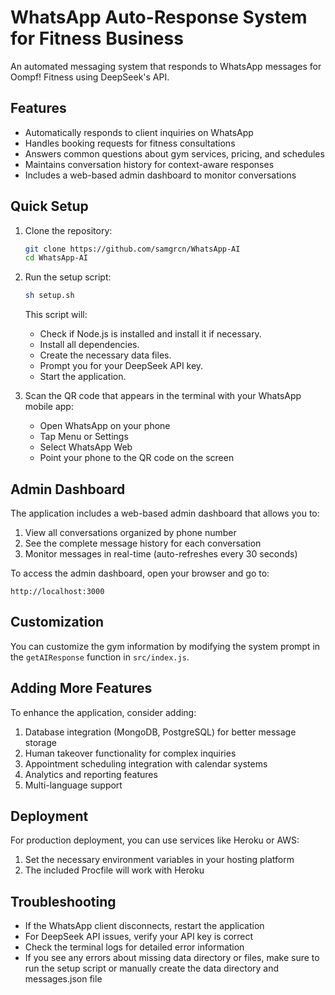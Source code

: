 # WhatsApp Auto-Response System for Fitness Business

An automated messaging system that responds to WhatsApp messages for Oompf! Fitness using DeepSeek's API.

## Features

- Automatically responds to client inquiries on WhatsApp
- Handles booking requests for fitness consultations
- Answers common questions about gym services, pricing, and schedules
- Maintains conversation history for context-aware responses
- Includes a web-based admin dashboard to monitor conversations

## Quick Setup

1. Clone the repository:
   ```bash
   git clone https://github.com/samgrcn/WhatsApp-AI
   cd WhatsApp-AI
   ```

2. Run the setup script:
   ```bash
   sh setup.sh
   ```

   This script will:
   - Check if Node.js is installed and install it if necessary.
   - Install all dependencies.
   - Create the necessary data files.
   - Prompt you for your DeepSeek API key.
   - Start the application.

3. Scan the QR code that appears in the terminal with your WhatsApp mobile app:
   - Open WhatsApp on your phone
   - Tap Menu or Settings
   - Select WhatsApp Web
   - Point your phone to the QR code on the screen

## Admin Dashboard

The application includes a web-based admin dashboard that allows you to:

1. View all conversations organized by phone number
2. See the complete message history for each conversation
3. Monitor messages in real-time (auto-refreshes every 30 seconds)

To access the admin dashboard, open your browser and go to:
```
http://localhost:3000
```

## Customization

You can customize the gym information by modifying the system prompt in the `getAIResponse` function in `src/index.js`.

## Adding More Features

To enhance the application, consider adding:

1. Database integration (MongoDB, PostgreSQL) for better message storage
2. Human takeover functionality for complex inquiries
3. Appointment scheduling integration with calendar systems
4. Analytics and reporting features
5. Multi-language support

## Deployment

For production deployment, you can use services like Heroku or AWS:

1. Set the necessary environment variables in your hosting platform
2. The included Procfile will work with Heroku

## Troubleshooting

- If the WhatsApp client disconnects, restart the application
- For DeepSeek API issues, verify your API key is correct
- Check the terminal logs for detailed error information
- If you see any errors about missing data directory or files, make sure to run the setup script or manually create the data directory and messages.json file 